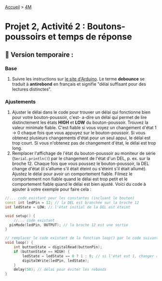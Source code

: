 [Accueil](./index.md) > [4M](./acceuil4M.md#projet-2--circuits-électroniques-et-programmation)

# Projet 2, Activité 2 : Boutons-poussoirs et temps de réponse

## 🚧 Version temporaire :

### Base
1. Suivre les instructions sur [le site d'Arduino](https://docs.arduino.cc/built-in-examples/digital/Debounce/). Le terme **debounce** se traduit à **antirebond** en français et signifie "délai suffisant pour des lectures distinctes".

### Ajustements
1. Ajuster le délai dans le code pour trouver un délai qui fonctionne bien pour votre bouton-poussoir, c'est-
a-dire un délai qui permet de lire distinctement les états **HIGH** et **LOW** du bouton-poussoir. Trouvez la valeur minimale fiable. C'est fiable si vous voyez un changement d'état 1 -> 0 chaque fois que vous appuyez sur le bouton-poussoir. Si vous obtenez plusieurs changements d'état pour un seul appui, le délai est trop court. Si vous n'obtenez pas de changement d'état, le délai est trop long.
1. Remplacer l'affichage de l'état du bouton-poussoir au moniteur de série (`Serial.println()`) par le changement de l'état d'un DEL, p. ex. sur la broche 12. Chaque fois que vous poussez le bouton-poussoir, la DEL change d'état (il s'allume s'il était éteint ou s'éteint s'il était allumé). Ajustez le délai pour avoir un comportement fiable. Filmez le comportement non fiable quand le délai est trop petit et le comportement fiable quand le délai est bien ajusté. Voici du code à ajouter à votre exemple pour faire cela :

```cpp
//... code existant pour les constantes (incluant le bouton)
const int ledPin = 12; // la DEL est branchée sur la broche 12
int ledState = LOW; // l'état initial de la DEL est éteint

void setup() {
    //... code existant
  pinMode(ledPin, OUTPUT); // la broche 12 est une sortie
}

// remplacer le code existant de la fonction loop() par le code suivant
void loop() {
    int buttonState = digitalRead(buttonPin);
    if (buttonState == HIGH) {
        ledState = ledState == 0 ? 1 : 0; // si l'état est 1, changer à 0; sinon, changer à 1
        digitalWrite(ledPin, ledState);
    }
    delay(50); // délai pour éviter les rebonds
}

